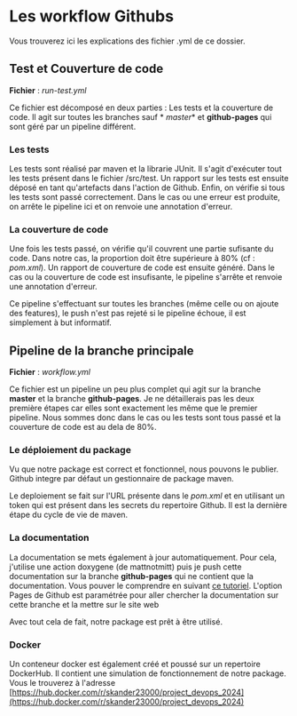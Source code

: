 # Les workflow Githubs

Vous trouverez ici les explications des fichier .yml de ce dossier.

## Test et Couverture de code

**Fichier** : *run-test.yml*

Ce fichier est décomposé en deux parties : Les tests et la couverture de code. Il agit sur toutes les branches sauf *
*master** et **github-pages** qui sont géré par un pipeline différent.

### Les tests

Les tests sont réalisé par maven et la librarie JUnit. Il s'agit d'exécuter tout les tests présent dans le fichier
/src/test. Un rapport sur les tests est ensuite déposé en tant qu'artefacts dans l'action de Github. Enfin, on vérifie
si tous les tests sont passé correctement. Dans le cas ou une erreur est produite, on arrête le pipeline ici et on
renvoie une annotation d'erreur.

### La couverture de code

Une fois les tests passé, on vérifie qu'il couvrent une partie sufisante du code. Dans notre cas, la proportion doit
être supérieure à 80% (cf : *pom.xml*). Un rapport de couverture de code est ensuite généré. Dans le cas ou la
couverture
de code est insufisante, le pipeline s'arrête et renvoie une annotation d'erreur.

Ce pipeline s'effectuant sur toutes les branches (même celle ou on ajoute des features), le push n'est pas rejeté si le
pipeline échoue, il est simplement à but informatif.

## Pipeline de la branche principale

**Fichier** : *workflow.yml*

Ce fichier est un pipeline un peu plus complet qui agit sur la branche **master** et la branche **github-pages**. Je ne
détaillerais pas les deux première étapes car elles sont exactement les même que le premier pipeline. Nous sommes donc
dans le cas ou les tests sont tous passé et la couverture de code est au dela de 80%.

### Le déploiement du package

Vu que notre package est correct et fonctionnel, nous pouvons le publier. Github integre par défaut un gestionnaire de
package maven.

Le deploiement se fait sur l'URL présente dans le *pom.xml* et en utilisant un token qui est présent dans les secrets du
repertoire Github. Il est la dernière étape du cycle de vie de maven.

### La documentation

La documentation se mets également à jour automatiquement. Pour cela, j'utilise une action doxygene (de mattnotmitt)
puis je push cette documentation sur la branche **github-pages** qui ne contient que la documentation. Vous pouver le
comprendre en suivant [ce tutoriel](https://kylerobots.github.io/tutorials/Automatic_Documentation/). L'option Pages de
Github est paramétrée pour aller chercher la documentation sur cette branche et la mettre sur le site web

Avec tout cela de fait, notre package est prêt à être utilisé.

### Docker

Un conteneur docker est également créé et poussé sur un repertoire DockerHub. Il contient une simulation de
fonctionnement de notre package. Vous le trouverez à l'adresse 
[https://hub.docker.com/r/skander23000/project_devops_2024](https://hub.docker.com/r/skander23000/project_devops_2024)